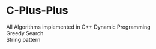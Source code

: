 # C-Plus-Plus
All Algorithms implemented in C++
Dynamic Programming   
Greedy Search   
String pattern
